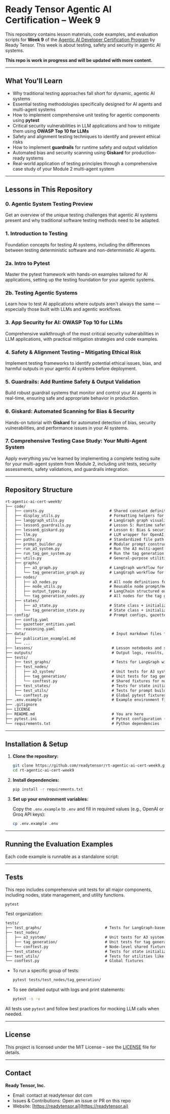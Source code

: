 # Ready Tensor Agentic AI Certification – Week 9

This repository contains lesson materials, code examples, and evaluation scripts for **Week 9** of the [Agentic AI Developer Certification Program](https://app.readytensor.ai/publications/HrJ0xWtLzLNt) by Ready Tensor. This week is about testing, safety and security in agentic AI systems.

**This repo is work in progress and will be updated with more content.**

---

## What You'll Learn

- Why traditional testing approaches fall short for dynamic, agentic AI systems
- Essential testing methodologies specifically designed for AI agents and multi-agent systems
- How to implement comprehensive unit testing for agentic components using **pytest**
- Critical security vulnerabilities in LLM applications and how to mitigate them using **OWASP Top 10 for LLMs**
- Safety and alignment testing techniques to identify and prevent ethical risks
- How to implement **guardrails** for runtime safety and output validation
- Automated bias and security scanning using **Giskard** for production-ready systems
- Real-world application of testing principles through a comprehensive case study of your Module 2 multi-agent system

---

## Lessons in This Repository

### 0. Agentic System Testing Preview

Get an overview of the unique testing challenges that agentic AI systems present and why traditional software testing methods need to be adapted.

### 1. Introduction to Testing

Foundation concepts for testing AI systems, including the differences between testing deterministic software and non-deterministic AI agents.

### 2a. Intro to Pytest

Master the pytest framework with hands-on examples tailored for AI applications, setting up the testing foundation for your agentic systems.

### 2b. Testing Agentic Systems

Learn how to test AI applications where outputs aren't always the same — especially those built with LLMs and agentic workflows.

### 3. App Security for AI: OWASP Top 10 for LLMs

Comprehensive walkthrough of the most critical security vulnerabilities in LLM applications, with practical mitigation strategies and code examples.

### 4. Safety & Alignment Testing – Mitigating Ethical Risk

Implement testing frameworks to identify potential ethical issues, bias, and harmful outputs in your agentic AI systems before deployment.

### 5. Guardrails: Add Runtime Safety & Output Validation

Build robust guardrail systems that monitor and control your AI agents in real-time, ensuring safe and appropriate behavior in production.

### 6. Giskard: Automated Scanning for Bias & Security

Hands-on tutorial with **Giskard** for automated detection of bias, security vulnerabilities, and performance issues in your AI systems.

### 7. Comprehensive Testing Case Study: Your Multi-Agent System

Apply everything you've learned by implementing a complete testing suite for your multi-agent system from Module 2, including unit tests, security assessments, safety validations, and guardrails integration.

---

## Repository Structure

```txt
rt-agentic-ai-cert-week9/
├── code/
│   ├── consts.py                             # Shared constant definitions
│   ├── display_utils.py                      # Formatting helpers for output visualization
│   ├── langgraph_utils.py                    # LangGraph graph visualizer
│   ├── lesson5_guardrails.py                 # Lesson 5: Runtime safety and validation via Guardrails
│   ├── lesson6_giskard.py                    # Lesson 6: Bias & security scanning with Giskard
│   ├── llm.py                                # LLM wrapper for OpenAI, Groq, etc.
│   ├── paths.py                              # Standardized file path management
│   ├── prompt_builder.py                     # Modular prompt construction helpers
│   ├── run_a3_system.py                      # Run the A3 multi-agent system (Module 2 case study)
│   ├── run_tag_gen_system.py                 # Run the tag generation system (single-agent pipeline)
│   ├── utils.py                              # General-purpose utilities
│   ├── graphs/
│   │   ├── a3_graph.py                       # LangGraph workflow for A3 multi-agent system
│   │   └── tag_generation_graph.py           # LangGraph workflow for the tag generation agent
│   ├── nodes/
│   │   ├── a3_nodes.py                       # All node definitions for A3 system (LLM + routing)
│   │   ├── node_utils.py                     # Reusable node prompt/message helpers
│   │   ├── output_types.py                   # LangChain structured output schemas
│   │   └── tag_generation_nodes.py           # All nodes for the tag generation system
│   ├── states/
│   │   ├── a3_state.py                       # State class + initializer for A3 system
│   │   └── tag_generation_state.py           # State class + initializer for tag generation system
├── config/                                   # Prompt configs, gazetteers, reasoning strategies
│   ├── config.yaml
│   ├── gazetteer_entities.yaml
│   └── reasoning.yaml
├── data/                                      # Input markdown files for publication examples
│   ├── publication_example1.md
│   └── ...
├── lessons/                                   # Lesson notebooks and supplementary content
├── outputs/                                   # Output logs, results, or final artifacts
├── tests/
│   ├── test_graphs/                           # Tests for LangGraph wiring and flows
│   ├── test_nodes/
│   │   ├── a3_system/                         # Unit tests for A3 system nodes
│   │   ├── tag_generation/                    # Unit tests for tag generation nodes
│   │   └── conftest.py                        # Shared fixtures for node tests
│   ├── test_states/                           # Tests for state initializers and logic
│   ├── test_utils/                            # Tests for prompt builder, node utils, etc.
│   └── conftest.py                            # Global pytest fixtures
├── .env.example                               # Example environment file (e.g., API keys)
├── .gitignore
├── LICENSE
├── README.md                                  # You are here
├── pytest.ini                                 # Pytest configuration (e.g., warning suppression)
└── requirements.txt                           # Python dependencies

```

---

## Installation & Setup

1. **Clone the repository:**

   ```bash
   git clone https://github.com/readytensor/rt-agentic-ai-cert-week9.git
   cd rt-agentic-ai-cert-week9
   ```

2. **Install dependencies:**

   ```bash
   pip install -r requirements.txt
   ```

3. **Set up your environment variables:**

   Copy the `.env.example` to `.env` and fill in required values (e.g., OpenAI or Groq API keys):

   ```bash
   cp .env.example .env
   ```

---

## Running the Evaluation Examples

Each code example is runnable as a standalone script:

---

## Tests

This repo includes comprehensive unit tests for all major components, including nodes, state management, and utility functions.

```bash
pytest
```

Test organization:

```txt
tests/
├── test_graphs/                            # Tests for LangGraph-based workflows
├── test_nodes/
│   ├── a3_system/                          # Unit tests for A3 system nodes (e.g., manager, reviewer)
│   ├── tag_generation/                     # Unit tests for tag generation nodes (gazetteer, spaCy, LLM, etc.)
│   └── conftest.py                         # Node-level shared fixtures
├── test_states/                            # Tests for state initialization
├── test_utils/                             # Tests for utilities like prompt builders and tavily search function
└── conftest.py                             # Global fixtures
```

- To run a specific group of tests:

  ```bash
  pytest tests/test_nodes/tag_generation/
  ```

- To see detailed output with logs and print statements:

  ```bash
  pytest -s -v
  ```

All tests use `pytest` and follow best practices for mocking LLM calls when needed.

---

## License

This project is licensed under the MIT License – see the [LICENSE](LICENSE) file for details.

---

## Contact

**Ready Tensor, Inc.**

- Email: contact at readytensor dot com
- Issues & Contributions: Open an issue or PR on this repo
- Website: [https://readytensor.ai](https://readytensor.ai)
